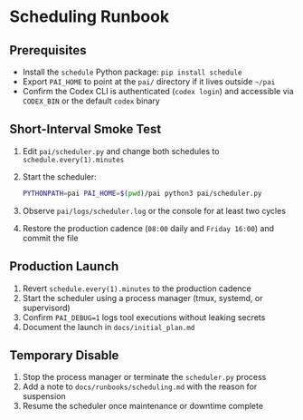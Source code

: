 # Scheduling Runbook

## Prerequisites

- Install the `schedule` Python package: `pip install schedule`
- Export `PAI_HOME` to point at the `pai/` directory if it lives outside `~/pai`
- Confirm the Codex CLI is authenticated (`codex login`) and accessible via
  `CODEX_BIN` or the default `codex` binary

## Short-Interval Smoke Test

1. Edit `pai/scheduler.py` and change both schedules to `schedule.every(1).minutes`
2. Start the scheduler:

   ```bash
   PYTHONPATH=pai PAI_HOME=$(pwd)/pai python3 pai/scheduler.py
   ```

3. Observe `pai/logs/scheduler.log` or the console for at least two cycles
4. Restore the production cadence (`08:00` daily and `Friday 16:00`) and commit
   the file

## Production Launch

1. Revert `schedule.every(1).minutes` to the production cadence
2. Start the scheduler using a process manager (tmux, systemd, or supervisord)
3. Confirm `PAI_DEBUG=1` logs tool executions without leaking secrets
4. Document the launch in `docs/initial_plan.md`

## Temporary Disable

1. Stop the process manager or terminate the `scheduler.py` process
2. Add a note to `docs/runbooks/scheduling.md` with the reason for suspension
3. Resume the scheduler once maintenance or downtime complete
